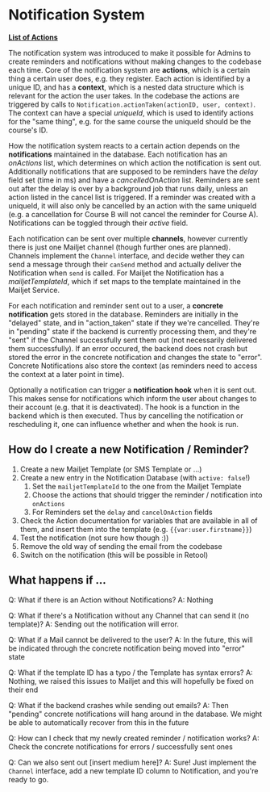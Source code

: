 # Notification System

**[List of Actions](./ACTIONS.md)**

The notification system was introduced to make it possible for Admins to create reminders and notifications without making changes to the codebase each time. Core of the notification system are
**actions**, which is a certain thing a certain user does, e.g. they register. 
Each action is identified by a unique ID, and has a **context**, which is a nested data structure which is relevant for the action the user takes. In the codebase the actions are triggered by calls to `Notification.actionTaken(actionID, user, context)`. The context can have a special _uniqueId_, which is used to identify actions for the "same thing", e.g. for the same course the uniqueId should be the course's ID.

How the notification system reacts to a certain action depends on the **notifications** maintained in the database. Each notification has an _onActions_ list, which determines on which action the notification is sent out. Additionally notifications that are supposed to be reminders have the _delay_ field set (time in ms) and have a _cancelledOnAction_ list. Reminders are sent out after the delay is over by a background job that runs daily, unless an action listed in the cancel list is triggered. If a reminder was created with a uniqueId, it will also only be cancelled by an action with the same uniqueId (e.g. a cancellation for Course B will not cancel the reminder for Course A). 
Notifications can be toggled through their _active_ field.

Each notification can be sent over multiple **channels**, however currently there is just one Mailjet channel (though further ones are planned). Channels implement the `Channel` interface, and decide wether they can send a message through their `canSend` method and actually deliver the Notification when `send` is called. For Mailjet the Notification has a _mailjetTemplateId_, which if set maps to the template maintained in the Mailjet Service. 

For each notification and reminder sent out to a user, a **concrete notification** gets stored in the database. Reminders are initially in the "delayed" state, and in "action_taken" state if they we're cancelled. They're in "pending" state if the backend is currently processing them, and they're "sent" if the Channel successfully sent them out (not necessarily delivered them successfully). If an error occured, the backend does not crash but stored the error in the concrete notification and changes the state to "error". Concrete Notifications also store the context (as reminders need to access the context at a later point in time).

Optionally a notification can trigger a **notification hook** when it is sent out. This makes sense for notifications which inform the user about changes to their account (e.g. that it is deactivated). The hook is a function in the backend which is then executed.
Thus by cancelling the notification or rescheduling it, one can influence whether and when the hook is run. 

## How do I create a new Notification / Reminder?

1. Create a new Mailjet Template (or SMS Template or ...)
2. Create a new entry in the Notification Database (with `active: false`!)
   1. Set the `mailjetTemplateId` to the one from the Mailjet Template
   2. Choose the actions that should trigger the reminder / notification into `onActions`
   3. For Reminders set the `delay` and `cancelOnAction` fields
3. Check the Action documentation for variables that are available in all of them, and insert them into the template (e.g. `{{var:user.firstname}}`)
4. Test the notification (not sure how though :))
5. Remove the old way of sending the email from the codebase
6. Switch on the notification (this will be possible in Retool)

## What happens if ...

Q: What if there is an Action without Notifications? 
A: Nothing

Q: What if there's a Notification without any Channel that can send it (no template)?
A: Sending out the notification will error. 

Q: What if a Mail cannot be delivered to the user? 
A: In the future, this will be indicated through the concrete notification being moved into "error" state

Q: What if the template ID has a typo / the Template has syntax errors? 
A: Nothing, we raised this issues to Mailjet and this will hopefully be fixed on their end

Q: What if the backend crashes while sending out emails?
A: Then "pending" concrete notifications will hang around in the database. We might be able to automatically recover from this in the future

Q: How can I check that my newly created reminder / notification works?
A: Check the concrete notifications for errors / successfully sent ones

Q: Can we also sent out [insert medium here]?
A: Sure! Just implement the `Channel` interface, add a new template ID column to Notification, and you're ready to go.

